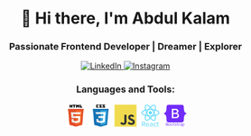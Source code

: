 <h1 align="center">👋 Hi there, I'm Abdul Kalam</h1>
<h3 align="center">Passionate Frontend Developer | Dreamer | Explorer</h3>

<p align="center">
  <a href="https://linkedin.com/in/abdul-kalam-%e2%9c%a8-714a87259/" target="_blank">
    <img src="https://img.shields.io/badge/LinkedIn-Abdul%20Kalam-blue?style=flat&logo=linkedin" alt="LinkedIn">
  </a>
  <a href="https://instagram.com/kalamak66" target="_blank">
    <img src="https://img.shields.io/badge/Instagram-kalamak66-purple?style=flat&logo=instagram" alt="Instagram">
  </a>
</p>

<h3 align="center">Languages and Tools:</h3>
<p align="center">
  <img src="https://raw.githubusercontent.com/devicons/devicon/master/icons/html5/html5-original-wordmark.svg" alt="HTML5" width="40" height="40"/>
  <img src="https://raw.githubusercontent.com/devicons/devicon/master/icons/css3/css3-original-wordmark.svg" alt="CSS3" width="40" height="40"/>
  <img src="https://raw.githubusercontent.com/devicons/devicon/master/icons/javascript/javascript-original.svg" alt="JavaScript" width="40" height="40"/>
  <img src="https://raw.githubusercontent.com/devicons/devicon/master/icons/react/react-original-wordmark.svg" alt="React.js" width="40" height="40"/>
  <img src="https://raw.githubusercontent.com/devicons/devicon/master/icons/bootstrap/bootstrap-plain-wordmark.svg" alt="Bootstrap" width="40" height="40"/>
</p>
